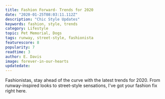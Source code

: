 ```yaml
---
title: Fashion Forward- Trends for 2020
date: "2020-01-25T08:03:11.112Z"
description: "Chic Style Updates"
keywords: fashion, style, trends
category: Lifestyle
topic: Pet Memorial, Dogs
tags: runway, street-style, fashionista
featurescore: 8
popularity: 7
readtime: 3
author: E. Davis
image: forever-in-our-hearts
updatedate:
---
```


Fashionistas, stay ahead of the curve with the latest trends for 2020. From runway-inspired looks to street-style sensations, I've got your fashion fix right here.
